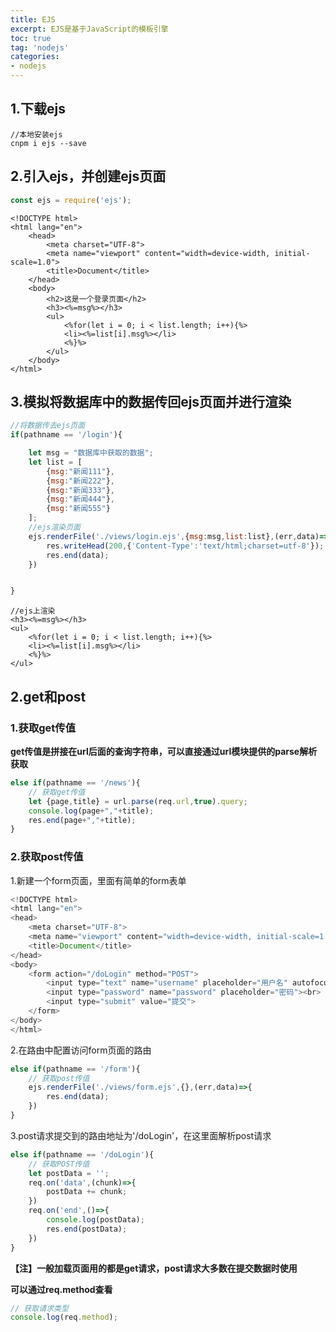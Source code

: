 ```yaml
---
title: EJS
excerpt: EJS是基于JavaScript的模板引擎
toc: true
tag: 'nodejs'
categories:
- nodejs
---
```


## 1.下载ejs

```
//本地安装ejs
cnpm i ejs --save
```

## 2.引入ejs，并创建ejs页面

```javascript
const ejs = require('ejs');
```

```ejs
<!DOCTYPE html>
<html lang="en">
    <head>
        <meta charset="UTF-8">
        <meta name="viewport" content="width=device-width, initial-scale=1.0">
        <title>Document</title>
    </head>
    <body>
        <h2>这是一个登录页面</h2>
        <h3><%=msg%></h3>
        <ul>
            <%for(let i = 0; i < list.length; i++){%>
            <li><%=list[i].msg%></li>
            <%}%>
        </ul>
    </body>
</html>
```

## 3.模拟将数据库中的数据传回ejs页面并进行渲染

```javascript
//将数据传去ejs页面
if(pathname == '/login'){

    let msg = "数据库中获取的数据";
    let list = [
        {msg:"新闻111"},
        {msg:"新闻222"},
        {msg:"新闻333"},
        {msg:"新闻444"},
        {msg:"新闻555"}
    ];
    //ejs渲染页面
    ejs.renderFile('./views/login.ejs',{msg:msg,list:list},(err,data)=>{
        res.writeHead(200,{'Content-Type':'text/html;charset=utf-8'});
        res.end(data);
    })


}
```

```ejs
//ejs上渲染
<h3><%=msg%></h3>
<ul>
    <%for(let i = 0; i < list.length; i++){%>
    <li><%=list[i].msg%></li>
    <%}%>
</ul>
```

## 2.get和post

### 1.获取get传值

**get传值是拼接在url后面的查询字符串，可以直接通过url模块提供的parse解析获取**

```javascript
else if(pathname == '/news'){
    // 获取get传值
    let {page,title} = url.parse(req.url,true).query;
    console.log(page+","+title);
    res.end(page+","+title);
}
```

### 2.获取post传值

1.新建一个form页面，里面有简单的form表单

```js
<!DOCTYPE html>
<html lang="en">
<head>
    <meta charset="UTF-8">
    <meta name="viewport" content="width=device-width, initial-scale=1.0">
    <title>Document</title>
</head>
<body>
    <form action="/doLogin" method="POST">
        <input type="text" name="username" placeholder="用户名" autofocus="off"><br>
        <input type="password" name="password" placeholder="密码"><br>
        <input type="submit" value="提交">
    </form>
</body>
</html>
```

2.在路由中配置访问form页面的路由

```javascript
else if(pathname == '/form'){
    // 获取post传值
    ejs.renderFile('./views/form.ejs',{},(err,data)=>{
        res.end(data);
    })
}
```

3.post请求提交到的路由地址为'/doLogin'，在这里面解析post请求

```javascript
else if(pathname == '/doLogin'){
    // 获取POST传值
    let postData = '';
    req.on('data',(chunk)=>{
        postData += chunk;
    })
    req.on('end',()=>{
        console.log(postData);
        res.end(postData);
    })
}
```

**【注】一般加载页面用的都是get请求，post请求大多数在提交数据时使用**

**可以通过req.method查看**

```javascript
// 获取请求类型
console.log(req.method);
```

